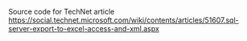 Source code for TechNet article https://social.technet.microsoft.com/wiki/contents/articles/51607.sql-server-export-to-excel-access-and-xml.aspx